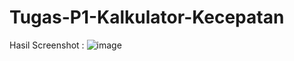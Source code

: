 # Tugas-P1-Kalkulator-Kecepatan

Hasil Screenshot :
![image](https://github.com/ikkdw/Tugas-P1-Kalkulator-Kecepatan/assets/95511540/2f96e7a0-afb0-4e12-951d-8063ceccd3f4)
